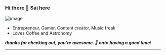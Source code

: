 ### Hi there 👋 Sai here

![image](https://github.com/simj7/saimj7/blob/master/dino.gif)

- Entrepreneur, Gamer, Content creator, Music freak
- Loves Coffee and Astronomy

***thanks for checking out, you're awesome. :beers: onto having a good time!***

---
